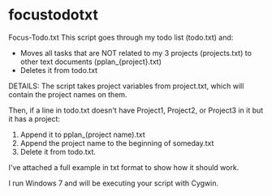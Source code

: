 focustodotxt
============

Focus-Todo.txt
This script goes through my todo list (todo.txt) and:
- Moves all tasks that are NOT related to my 3 projects (projects.txt) to other text documents (pplan_{project}.txt)
- Deletes it from todo.txt

DETAILS:
The script takes project variables from project.txt, which will contain the project names on them.

Then, if a line in todo.txt doesn't have Project1, Project2, or Project3 in it but it has a project:
1) Append it to pplan_(project name).txt
2) Append the project name to the beginning of someday.txt
3) Delete it from todo.txt.

I've attached a full example in txt format to show how it should work.

I run Windows 7 and will be executing your script with Cygwin.
